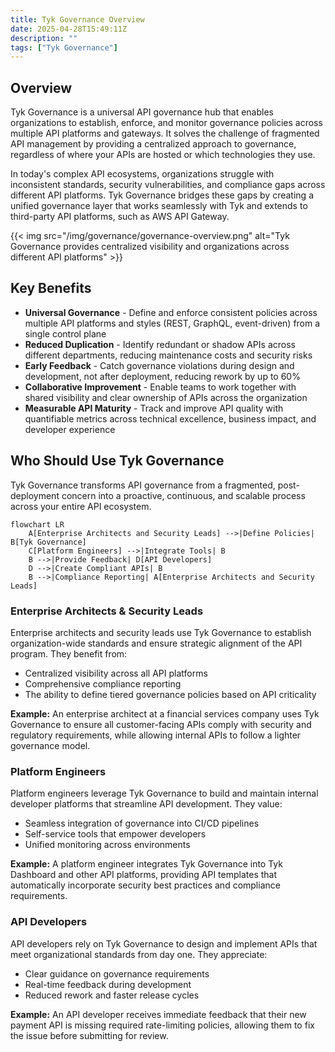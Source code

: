 ```yaml
---
title: Tyk Governance Overview
date: 2025-04-28T15:49:11Z
description: ""
tags: ["Tyk Governance"]
---
```


## Overview

Tyk Governance is a universal API governance hub that enables organizations to establish, enforce, and monitor governance policies across multiple API platforms and gateways. It solves the challenge of fragmented API management by providing a centralized approach to governance, regardless of where your APIs are hosted or which technologies they use.

In today's complex API ecosystems, organizations struggle with inconsistent standards, security vulnerabilities, and compliance gaps across different API platforms. Tyk Governance bridges these gaps by creating a unified governance layer that works seamlessly with Tyk and extends to third-party API platforms, such as AWS API Gateway.

{{< img src="/img/governance/governance-overview.png" alt="Tyk Governance provides centralized visibility and organizations across different API platforms" >}}

## Key Benefits

* **Universal Governance** - Define and enforce consistent policies across multiple API platforms and styles (REST, GraphQL, event-driven) from a single control plane
* **Reduced Duplication** - Identify redundant or shadow APIs across different departments, reducing maintenance costs and security risks
* **Early Feedback** - Catch governance violations during design and development, not after deployment, reducing rework by up to 60%
* **Collaborative Improvement** - Enable teams to work together with shared visibility and clear ownership of APIs across the organization
* **Measurable API Maturity** - Track and improve API quality with quantifiable metrics across technical excellence, business impact, and developer experience

## Who Should Use Tyk Governance

Tyk Governance transforms API governance from a fragmented, post-deployment concern into a proactive, continuous, and scalable process across your entire API ecosystem.

```mermaid
flowchart LR
    A[Enterprise Architects and Security Leads] -->|Define Policies| B[Tyk Governance]
    C[Platform Engineers] -->|Integrate Tools| B
    B -->|Provide Feedback| D[API Developers]
    D -->|Create Compliant APIs| B
    B -->|Compliance Reporting| A[Enterprise Architects and Security Leads]
```

### Enterprise Architects & Security Leads

Enterprise architects and security leads use Tyk Governance to establish organization-wide standards and ensure strategic alignment of the API program. They benefit from:

* Centralized visibility across all API platforms
* Comprehensive compliance reporting
* The ability to define tiered governance policies based on API criticality

**Example:** An enterprise architect at a financial services company uses Tyk Governance to ensure all customer-facing APIs comply with security and regulatory requirements, while allowing internal APIs to follow a lighter governance model.

### Platform Engineers

Platform engineers leverage Tyk Governance to build and maintain internal developer platforms that streamline API development. They value:

* Seamless integration of governance into CI/CD pipelines
* Self-service tools that empower developers
* Unified monitoring across environments

**Example:** A platform engineer integrates Tyk Governance into Tyk Dashboard and other API platforms, providing API templates that automatically incorporate security best practices and compliance requirements.

### API Developers

API developers rely on Tyk Governance to design and implement APIs that meet organizational standards from day one. They appreciate:

* Clear guidance on governance requirements
* Real-time feedback during development
* Reduced rework and faster release cycles

**Example:** An API developer receives immediate feedback that their new payment API is missing required rate-limiting policies, allowing them to fix the issue before submitting for review.